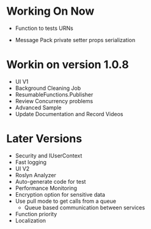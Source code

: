 ﻿# Working On Now
* Function to tests URNs


* Message Pack private setter props serialization

# Workin on version 1.0.8
* UI V1
* Background Cleaning Job
* ResumableFunctions.Publisher
* Review Concurrency problems
* Advanced Sample
* Update Documentation and Record Videos


# Later Versions
* Security and IUserContext
* Fast logging
* UI V2
* Roslyn Analyzer
* Auto-generate code for test
* Performance Monitoring
* Encryption option for sensitive data
* Use pull mode to get calls from a queue
	* Queue based communication between services
* Function priority
* Localization